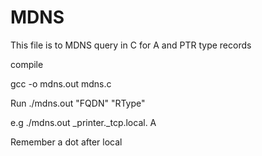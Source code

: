 # MDNS
This file is to MDNS query in C for A and PTR type records

compile

gcc -o mdns.out mdns.c

Run
./mdns.out "FQDN" "RType"

e.g
./mdns.out _printer._tcp.local. A 

Remember a dot after local 
